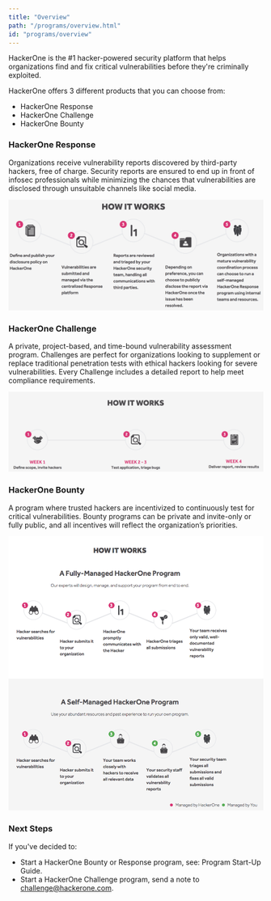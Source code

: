 ```yaml
---
title: "Overview"
path: "/programs/overview.html"
id: "programs/overview"
---
```


HackerOne is the #1 hacker-powered security platform that helps organizations find and fix critical vulnerabilities before they're criminally exploited. 

HackerOne offers 3 different products that you can choose from: 
* HackerOne Response
* HackerOne Challenge
* HackerOne Bounty

### HackerOne Response
Organizations receive vulnerability reports discovered by third-party hackers, free of charge. Security reports are ensured to end up in front of infosec professionals while minimizing the chances that vulnerabilities are disclosed through unsuitable channels like social media.

![overview-2](./images/overview-2.png)

### HackerOne Challenge
A private, project-based, and time-bound vulnerability assessment program. Challenges are perfect for organizations looking to supplement or replace traditional penetration tests with ethical hackers looking for severe vulnerabilities. Every Challenge  includes a detailed report to help meet compliance requirements.

![overview-1](./images/overview-1.png)

### HackerOne Bounty
A program where trusted hackers are incentivized to continuously test for critical vulnerabilities. Bounty programs can be private and invite-only or fully public, and all incentives will reflect the organization’s priorities. 

![overview-3](./images/overview-3.png)

### Next Steps
If you've decided to:
* Start a HackerOne Bounty or Response program, see: Program Start-Up Guide.
* Start a HackerOne Challenge program, send a note to challenge@hackerone.com.
